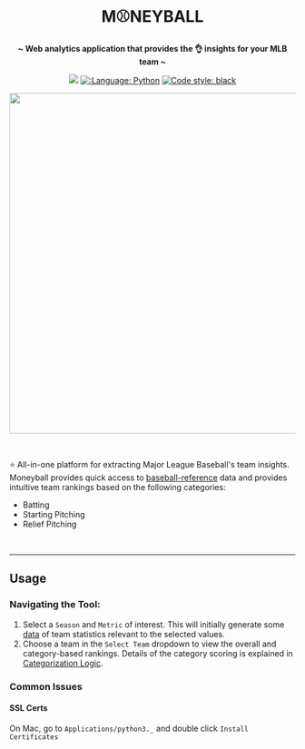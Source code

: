 <h1 align="center">
 M⚾NEYBALL
</h1>

<p align="center">
 <strong> ~ Web analytics application that provides the 👌 insights for your MLB team ~</strong>
</p>

<p align="center">
 <a href=""><img src="https://static.streamlit.io/badges/streamlit_badge_black_white.svg"></a>
 <a href="https://github.com/python"><img src="https://img.shields.io/badge/Made%20with-Python-1f425f.svg" alt=":Language: Python"></a>
 <a href="https://github.com/psf/black"><img src="https://img.shields.io/badge/code%20style-black-000000.svg" alt="Code style: black"></a>
</p>

<p align="center">
<img src="docs/img/demo.gif" width=600>
</p>

<br>

⭐ All-in-one platform for extracting Major League Baseball's team insights. Moneyball provides quick access to 
[baseball-reference](https://www.baseball-reference.com/leagues/majors/) data and provides intuitive team rankings based 
on the following categories:
 - Batting
 - Starting Pitching
 - Relief Pitching

<br>

---

## Usage

### Navigating the Tool:
1. Select a `Season` and `Metric` of interest. This will initially generate some 
   [data](https://www.baseball-reference.com/leagues/majors/) of team statistics relevant to the selected values.
2. Choose a team in the `Select Team` dropdown to view the overall and category-based rankings. Details of the category
   scoring is explained in [Categorization Logic](https://github.com/jk1mm/moneyball-app#categorization-logic).


### Common Issues
#### SSL Certs
On Mac, go to `Applications/python3._` and double click `Install Certificates`

